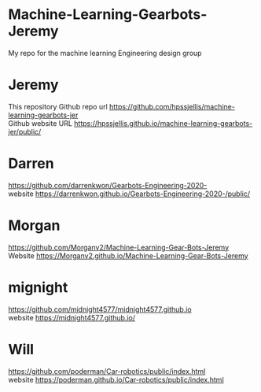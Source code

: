 # Machine-Learning-Gearbots-Jeremy
My repo for the machine learning Engineering design group


# Jeremy 
This repository Github repo url    https://github.com/hpssjellis/machine-learning-gearbots-jer  
Github website URL  https://hpssjellis.github.io/machine-learning-gearbots-jer/public/




# Darren 
https://github.com/darrenkwon/Gearbots-Engineering-2020-   
website https://darrenkwon.github.io/Gearbots-Engineering-2020-/public/



# Morgan  
https://github.com/Morganv2/Machine-Learning-Gear-Bots-Jeremy  
Website https://Morganv2.github.io/Machine-Learning-Gear-Bots-Jeremy



# mignight  
https://github.com/midnight4577/midnight4577.github.io   
website https://midnight4577.github.io/


# Will 
https://github.com/poderman/Car-robotics/public/index.html  
website https://poderman.github.io/Car-robotics/public/index.html     


